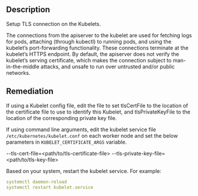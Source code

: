 ## Description

Setup TLS connection on the Kubelets.

The connections from the apiserver to the kubelet are used for fetching logs for pods, attaching (through kubectl) to running pods, and using the kubelet’s port-forwarding functionality. These connections terminate at the kubelet’s HTTPS endpoint. By default, the apiserver does not verify the kubelet’s serving certificate, which makes the connection subject to man-in-the-middle attacks, and unsafe to run over untrusted and/or public networks.

## Remediation

If using a Kubelet config file, edit the file to set tlsCertFile to the location of the certificate file to use to identify this Kubelet, and tlsPrivateKeyFile to the location of the corresponding private key file.

If using command line arguments, edit the kubelet service file `/etc/kubernetes/kubelet.conf` on each worker node and set the below parameters in `KUBELET_CERTIFICATE_ARGS` variable.

--tls-cert-file=<path/to/tls-certificate-file> --tls-private-key-file=<path/to/tls-key-file>

Based on your system, restart the kubelet service. For example:
```yaml
systemctl daemon-reload
systemctl restart kubelet.service
```